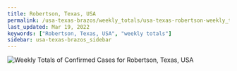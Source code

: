 ```yaml
---
title: Robertson, Texas, USA
permalink: /usa-texas-brazos/weekly_totals/usa-texas-robertson-weekly_totals.html
last_updated: Mar 19, 2022
keywords: ["Robertson, Texas, USA", "weekly totals"]
sidebar: usa-texas-brazos_sidebar
---
```


![Weekly Totals of Confirmed Cases for Robertson, Texas, USA](/covid_tracker/images/graphs/usa-texas-robertson-weekly_totals_graph.png)
